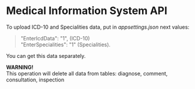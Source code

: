 # Medical Information System API
To upload ICD-10 and Specialities data, put in _appsettings.json_ next values:  
> "EnterIcdData": "1", (ICD-10)  
> "EnterSpecialities": "1" (Specialities).   


You can get this data separately.  

**WARNING!**  
This operation will delete all data from tables: diagnose, comment, consultation, inspection
